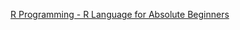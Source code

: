  [R Programming - R Language for Absolute Beginners](https://nordea.udemy.com/course/r-for-absolute-beginners/)